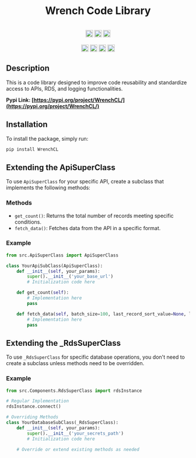 <h1 align="center">Wrench Code Library</h1>

<p align="center">
  <br>
  <a href="https://pypi.org/project/WrenchCL/"><img src="https://badge.fury.io/py/WrenchCL.svg" alt="PyPI version" height="20"/></a>
  <img src="https://img.shields.io/badge/python-3.x-blue" alt="Python Version" height="20"/>
  <a href="https://github.com/Kydoimos97"><img src="https://img.shields.io/badge/maintainer-Kydoimos97-yellow" alt="Maintainer" height="20"/></a>
  <br><br>
  <a href="https://github.com/WrenchAI/WrenchCL/stargazers"><img src="https://img.shields.io/github/stars/WrenchAI/WrenchCL.svg" alt="GitHub Stars" height="20"/></a>
  <a href="https://github.com/WrenchAI/WrenchCL/network/members"><img src="https://img.shields.io/github/forks/WrenchAI/WrenchCL.svg" alt="GitHub Forks" height="20"/></a>
  <a href="https://github.com/WrenchAI/WrenchCL/issues"><img src="https://img.shields.io/github/issues/WrenchAI/WrenchCL.svg" alt="GitHub Issues" height="20"/></a>
  <a href="https://github.com/WrenchAI/WrenchCL/pulls"><img src="https://img.shields.io/github/issues-pr/WrenchAI/WrenchCL.svg" alt="GitHub Pull Requests" height="20"/></a>

  
</p>

## Description

This is a code library designed to improve code reusability and standardize access to APIs, RDS, and logging functionalities.

**Pypi Link: [https://pypi.org/project/WrenchCL/](https://pypi.org/project/WrenchCL/)**

## Installation

To install the package, simply run:

```bash
pip install WrenchCL
```

## Extending the ApiSuperClass

To use `ApiSuperClass` for your specific API, create a subclass that implements the following methods:

### Methods

- `get_count()`: Returns the total number of records meeting specific conditions.
- `fetch_data()`: Fetches data from the API in a specific format.

### Example

```python
from src.ApiSuperClass import ApiSuperClass

class YourApiSubClass(ApiSuperClass):
    def __init__(self, your_params):
        super().__init__('your_base_url')
        # Initialization code here

    def get_count(self):
        # Implementation here
        pass

    def fetch_data(self, batch_size=100, last_record_sort_value=None, last_record_unique_id=None, page=None):
        # Implementation here
        pass
```

## Extending the _RdsSuperClass

To use `_RdsSuperClass` for specific database operations, you don't need to create a subclass unless methods need to be overridden.

### Example

```python
from src.Components.RdsSuperClass import rdsInstance

# Regular Implementation
rdsInstance.connect()

# Overriding Methods
class YourDatabaseSubClass(_RdsSuperClass):
    def __init__(self, your_params):
        super().__init__('your_secrets_path')
        # Initialization code here

    # Override or extend existing methods as needed
```
